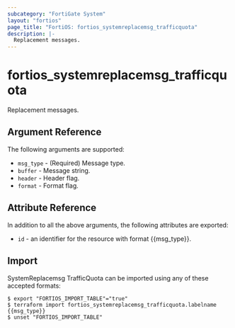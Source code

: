 ```yaml
---
subcategory: "FortiGate System"
layout: "fortios"
page_title: "FortiOS: fortios_systemreplacemsg_trafficquota"
description: |-
  Replacement messages.
---
```


# fortios_systemreplacemsg_trafficquota
Replacement messages.

## Argument Reference

The following arguments are supported:

* `msg_type` - (Required) Message type.
* `buffer` - Message string.
* `header` - Header flag.
* `format` - Format flag.


## Attribute Reference

In addition to all the above arguments, the following attributes are exported:
* `id` - an identifier for the resource with format {{msg_type}}.

## Import

SystemReplacemsg TrafficQuota can be imported using any of these accepted formats:
```
$ export "FORTIOS_IMPORT_TABLE"="true"
$ terraform import fortios_systemreplacemsg_trafficquota.labelname {{msg_type}}
$ unset "FORTIOS_IMPORT_TABLE"
```
